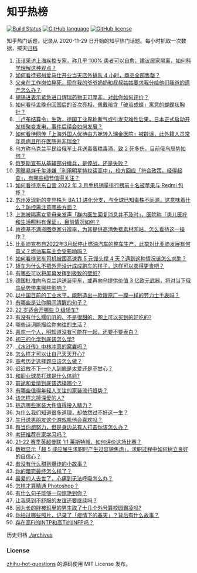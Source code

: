# 知乎热榜
[![Build Status](https://github.com/ToWeLong/zhihu-hot-questions/workflows/CI/badge.svg)](https://github.com/ToWeLong/zhihu-hot-questions/actions)
[![GitHub language](https://img.shields.io/badge/language-golang-orange.svg)](https://golang.org/)
[![GitHub license](https://img.shields.io/github/license/ToWeLong/zhihu-hot-questions)](https://github.com/ToWeLong/zhihu-hot-questions/blob/main/LICENSE)

知乎热门话题，记录从 2020-11-29 日开始的知乎热门话题。每小时抓取一次数据，按天[归档](./archives)

<!-- BEGIN -->

1. [汪诘采访上海疾控专家，称几乎 100% 患者可以自愈，建议居家隔离，如何科学理解这种观点？](https://www.zhihu.com/question/525687098)
1. [如何看待郑州爱马仕开业当天店外排队 4 小时，商品全部售罄？](https://www.zhihu.com/question/525468579)
1. [父亲在工作岗位猝死，现在我的爷爷奶奶和叔叔姑姑要求我分给他们我爸的遗产怎么办？](https://www.zhihu.com/question/525059586)
1. [胡锡进表示紧急进口辉瑞药物无可厚非，对此你如何评价？](https://www.zhihu.com/question/525232566)
1. [如何看待孟晚舟回国后的首次亮相，佩戴暗含「破茧成蝶」寓意的蝴蝶状胸针？](https://www.zhihu.com/question/524767581)
1. [「卢布结算令」生效，德国工业界称断气或引发灾难性后果，日本正式启动开发核聚变发电，事件后续会如何发展？](https://www.zhihu.com/question/525618583)
1. [如何看待网传「上海外国人优待由方舱转入瑞金医院」被辟谣，此外籍人员常年患病且所在医院并非瑞金?](https://www.zhihu.com/question/525242928)
1. [乌方称乌克兰平民给俄军士兵送毒蛋糕毒酒，致 2 死多伤，目前俄乌局势如何？](https://www.zhihu.com/question/525808304)
1. [俄罗斯宣布从基辅部分撤兵，是停战，还是失败？](https://www.zhihu.com/question/525346720)
1. [网曝易烊千玺涉嫌「利用明星特权读高中」，校方回应「符合政策，经得起查」，有哪些细节值得关注？](https://www.zhihu.com/question/525665134)
1. [如何看待京东自营 2022 年 3 月手机销量排行榜前十名被苹果与 Redmi 包揽？](https://www.zhihu.com/question/525615155)
1. [苏州发现新的变异株为 BA.1.1 进化分支，与全球已知毒株不同源，这意味着什么？防控需注意哪些方面？](https://www.zhihu.com/question/525641852)
1. [上海被隔离女童母亲发声「群内医生回复消息并不及时」，医院称「患儿医疗和生活照料有保证」，目前情况如何？](https://www.zhihu.com/question/525747494)
1. [肯德基不满盗图商家分辨率，为其提供高清免费素材网站，怎么看待这一操作？](https://www.zhihu.com/question/525027034)
1. [比亚迪宣布自2022年3月起停止燃油汽车的整车生产，此举对比亚迪发展有何意义？燃油车车主会受影响吗？](https://www.zhihu.com/question/525821174)
1. [如何看待货车司机被困高速靠 5 元馒头撑 4 天？遇到这种情况该怎么求助？](https://www.zhihu.com/question/525471260)
1. [轿车为什么不把外壳设计成成跑车的样子，这样可以卖得更贵吧？](https://www.zhihu.com/question/520528313)
1. [有哪些可以将屏幕发挥到极致的壁纸?](https://www.zhihu.com/question/325648700)
1. [德国批准向乌克兰运送装甲车，或再向乌提供价值 3 亿欧元武器，将对当下俄乌局势带来哪些影响？](https://www.zhihu.com/question/525477021)
1. [以中国目前的工业水平，能制造出一款跟原厂一模一样的劳力士手表吗？](https://www.zhihu.com/question/523024862)
1. [有哪些是让你瞬间清醒的句子？](https://www.zhihu.com/question/525302459)
1. [22 岁适合开哪些 D 级轿车?](https://www.zhihu.com/question/516965994)
1. [有没有什么糯叽叽的、不是很甜的、网上可以买到的好吃的?](https://www.zhihu.com/question/356671888)
1. [哪些诗词能描绘你向往的生活？](https://www.zhihu.com/question/525149715)
1. [喜欢一个人，明知道没有可能在一起，还要不要表白？](https://www.zhihu.com/question/524950991)
1. [初三的化学到底该怎么学?](https://www.zhihu.com/question/525040777)
1. [《水浒传》中林冲真的窝囊吗？](https://www.zhihu.com/question/524233572)
1. [怎么样才可以让自己天天开心?](https://www.zhihu.com/question/524561326)
1. [高考历史选择题应该怎么做？](https://www.zhihu.com/question/23799254)
1. [迟迟放不下一个人到底是太爱还是不甘心？](https://www.zhihu.com/question/524557222)
1. [和职业球员打球是什么体验?](https://www.zhihu.com/question/515335373)
1. [前途和爱情到底该选择哪个？](https://www.zhihu.com/question/523107298)
1. [有哪些值得年轻人关注的家装流行趋势？](https://www.zhihu.com/question/525485662)
1. [该怎样忘掉深爱的人?](https://www.zhihu.com/question/524312565)
1. [挑选哪些家装大件值得投入精力？](https://www.zhihu.com/question/525486916)
1. [为什么我们知道很多道理，却依然过不好这一生？](https://www.zhihu.com/question/524527635)
1. [生日送男朋友这个游戏机他会喜欢吗？](https://www.zhihu.com/question/510880258)
1. [每当你想努力，但是身边总有人打击你该怎么办？](https://www.zhihu.com/question/523585116)
1. [考研推荐在家学习吗？](https://www.zhihu.com/question/524774228)
1. [21-22 赛季英超曼联 1:1 莱斯特城，如何评价这场比赛？](https://www.zhihu.com/question/525701535)
1. [数据显示「超 5 成应届生求职时产生过容貌焦虑」，求职过程中如何树立良好的自信心？](https://www.zhihu.com/question/525621748)
1. [有没有什么甜到爆炸的小故事？](https://www.zhihu.com/question/319905850)
1. [你的暗恋最终怎么样了？](https://www.zhihu.com/question/479915113)
1. [最爱的人去世了，心痛到无法呼吸怎么办？](https://www.zhihu.com/question/522457698)
1. [怎样才算精通 Photoshop？](https://www.zhihu.com/question/29362856)
1. [有什么句子能够一句惊艳到你？](https://www.zhihu.com/question/520226926)
1. [让我感到不舒服的友谊还要继续吗？](https://www.zhihu.com/question/518223512)
1. [因为长的胖被班里的男生取了十几个外号算校园霸凌吗?](https://www.zhihu.com/question/525674640)
1. [你拍过哪些照片，记录了「疫情下的春天」？背后有什么故事？](https://www.zhihu.com/question/525616907)
1. [存在高Fi的INTP和高Ti的INFP吗？](https://www.zhihu.com/question/435889793)

<!-- END -->

历史归档 [./archives](./archives)


### License
[zhihu-hot-questions](https://github.com/towelong/zhihu-hot-questions) 的源码使用 MIT License 发布。